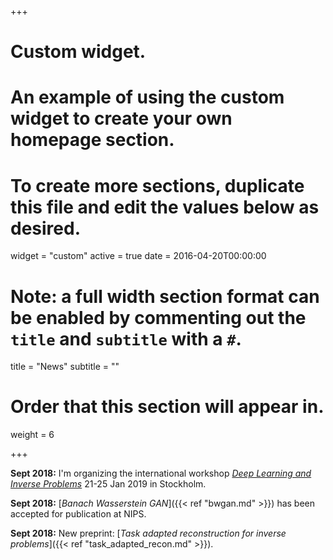 +++
# Custom widget.
# An example of using the custom widget to create your own homepage section.
# To create more sections, duplicate this file and edit the values below as desired.
widget = "custom"
active = true
date = 2016-04-20T00:00:00

# Note: a full width section format can be enabled by commenting out the `title` and `subtitle` with a `#`.
title = "News"
subtitle = ""

# Order that this section will appear in.
weight = 6

+++

**Sept 2018:** I'm organizing the international workshop [_Deep Learning and Inverse Problems_](https://sites.google.com/view/dlip2019) 21-25 Jan 2019 in Stockholm.

**Sept 2018:** [_Banach Wasserstein GAN_]({{< ref "bwgan.md" >}}) has been accepted for publication at NIPS.

**Sept 2018:** New preprint: [_Task adapted reconstruction for inverse problems_]({{< ref "task_adapted_recon.md" >}}).